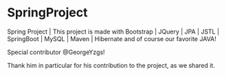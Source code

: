 # SpringProject
Spring Project |  This project is made with Bootstrap | JQuery | JPA | JSTL | SpringBoot | MySQL | Maven | Hibernate and of course our favorite JAVA!


Special contributor @GeorgeYzgs!

Thank him in particular for his contribution to the project, as we shared it.
